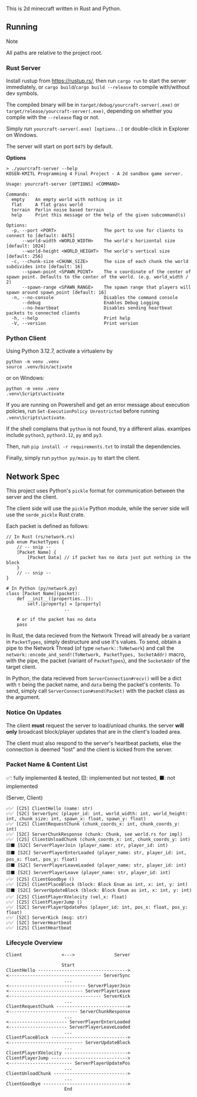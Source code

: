 This is 2d minecraft written in Rust and Python.

## Running
> [!NOTE]
> All paths are relative to the project root.
### Rust Server
Install rustup from https://rustup.rs/, then run
`cargo run` to start the server immediately, or `cargo build`/`cargo build --release` to compile with/without dev symbols.

The compiled binary will be in `target/debug/yourcraft-server(.exe)` or `target/release/yourcraft-server(.exe)`, depending on whether you compile with the `--release` flag or not.

Simply run `yourcraft-server(.exe) [options..]` or double-click in Explorer on Windows.

The server will start on port `8475` by default.

**Options**

```shell
> ./yourcraft-server --help
KOSEN-KMITL Programming 4 Final Project - A 2d sandbox game server.

Usage: yourcraft-server [OPTIONS] <COMMAND>

Commands:
  empty    An empty world with nothing in it
  flat     A flat grass world
  terrain  Perlin noise based terrain
  help     Print this message or the help of the given subcommand(s)

Options:
  -p, --port <PORT>                  The port to use for clients to connect to [default: 8475]
      --world-width <WORLD_WIDTH>    The world's horizontal size [default: 1024]
      --world-height <WORLD_HEIGHT>  The world's vertical size [default: 256]
  -c, --chunk-size <CHUNK_SIZE>      The size of each chunk the world subdivides into [default: 16]
      --spawn-point <SPAWN_POINT>    The x coordinate of the center of spawn point. Defaults to the center of the world. (e.g. world_width / 2)
      --spawn-range <SPAWN_RANGE>    The spawn range that players will spawn around spawn_point [default: 16]
  -n, --no-console                   Disables the command console
      --debug                        Enables Debug Logging
      --no-heartbeat                 Disables sending heartbeat packets to connected clients
  -h, --help                         Print help
  -V, --version                      Print version
```

### Python Client
Using Python 3.12.7, activate a virtualenv by
```shell
python -m venv .venv
source .venv/bin/activate
```
or on Windows:
```shell
python -m venv .venv
.venv\Scripts\activate
```
If you are running on Powershell and get an error message about execution policies, run
`Set-ExecutionPolicy Unrestricted` before running `.venv\Scripts\activate`.

If the shell complains that `python` is not found, try a different alias. examlpes include
`python3`, `python3.12`, `py` and `py3`.

Then, run `pip install -r requirements.txt` to install the dependencies.

Finally, simply run `python py/main.py` to start the client.

## Network Spec
This project uses Python's `pickle` format for communication between the server and the client.

The client side will use the `pickle` Python module, while the server side will use the `serde_pickle` Rust crate.

Each packet is defined as follows:

```
// In Rust (rs/network.rs)
pub enum PacketTypes {
    // -- snip --
    [Packet Name] {
        [Packet Data] // if packet has no data just put nothing in the block
    }
    // -- snip --
}

# In Python (py/network.py)
class [Packet Name](packet):
    def __init__([properties..]):
        self.[property] = [property]
                      ..

    # or if the packet has no data
    pass
```

In Rust, the data recieved from the Network Thread will already be a variant in `PacketTypes`, simply destructure and use it's values. To send, obtain a pipe to the Network Thread (of type `network::ToNetwork`) and call the `network::encode_and_send!(ToNetwork, PacketTypes, SocketAddr)` macro, with the pipe, the packet (variant of `PacketTypes`), and the `SocketAddr` of the target client. 

In Python, the data recieved from `ServerConnection#recv()` will be a dict with `t` being the packet name, and `data` being the packet's contents. To send, simply call `ServerConnection#send(Packet)` with the packet class as the argument.   

### Notice On Updates
The client **must** request the server to load/unload chunks. the server **will only** broadcast block/player updates that are in the client's loaded area.

The client must also respond to the server's heartbeat packets, else the connection is deemed "lost" and the client is
kicked from the server.

### Packet Name & Content List 
✅: fully implemented & tested, 🟨: implemented but not tested, ⬛: not implemented

(Server, Client)
```
✅✅ [C2S] ClientHello (name: str)                                                                                           
✅✅ [S2C] ServerSync (player_id: int, world_width: int, world_height: int, chunk_size: int, spawn_x: float, spawn_y: float) 
✅✅ [C2S] ClientRequestChunk (chunk_coords_x: int, chunk_coords_y: int)                                                     
✅✅ [S2C] ServerChunkResponse (chunk: Chunk, see world.rs for impl)                                                         
✅✅ [C2S] ClientUnloadChunk (chunk_coords_x: int, chunk_coords_y: int)                                                      
🟨⬛ [S2C] ServerPlayerJoin (player_name: str, player_id: int)                                                               
🟨⬛ [S2C] ServerPlayerEnterLoaded (player_name: str, player_id: int, pos_x: float, pos_y: float)                            
🟨⬛ [S2C] ServerPlayerLeaveLoaded (player_name: str, player_id: int)                                                        
🟨⬛ [S2C] ServerPlayerLeave (player_name: str, player_id: int)                                                              
✅✅ [C2S] ClientGoodbye ()                                                                                                 
✅✅ [C2S] ClientPlaceBlock (block: Block Enum as int, x: int, y: int)                                                      
🟨⬛ [S2C] ServerUpdateBlock (block: Block Enum as int, x: int, y: int)                                                     
✅✅ [C2S] ClientPlayerXVelocity (vel_x: float)                                                                                 
✅✅ [C2S] ClientPlayerJump ()                                                                                              
✅✅ [S2C] ServerPlayerUpdatePos (player_id: int, pos_x: float, pos_y: float)                                               
✅✅ [S2C] ServerKick (msg: str)                                                                                            
✅✅ [S2C] ServerHeartbeat                                                                                                  
✅✅ [C2S] ClientHeartbeat                                                                                                  
```

### Lifecycle Overview
```
Client               <--->               Server

                     Start
ClientHello ---------------------------------->
<----------------------------------- ServerSync
                      ...
<----------------------------- ServerPlayerJoin
<---------------------------- ServerPlayerLeave
<----------------------------------- ServerKick
                      ...
ClientRequestChunk --------------------------->
<-------------------------- ServerChunkResponse
                      ...
<---------------------- ServerPlayerEnterLoaded
<---------------------- ServerPlayerLeaveLoaded
                      ...
ClientPlaceBlock ----------------------------->
<---------------------------- ServerUpdateBlock
                      ...
ClientPlayerXVelocity ------------------------>
ClientPlayerJump ----------------------------->
<------------------------ ServerPlayerUpdatePos
                      ...
ClientUnloadChunk ---------------------------->
                      ...
ClientGoodbye -------------------------------->
                      End
```
